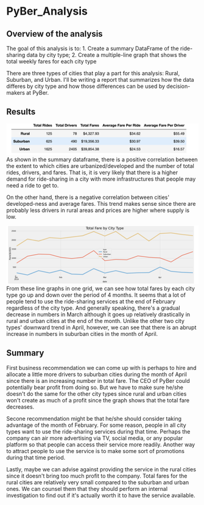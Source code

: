 # PyBer_Analysis

## Overview of the analysis
The goal of this analysis is to:
    1. Create a summary DataFrame of the ride-sharing data by city type;
    2. Create a multiple-line graph that shows the total weekly fares for each city type

There are three types of cities that play a part for this analysis: Rural, Suburban, and Urban. I'll be writing a report that summarizes how the data differes by city type and how those differences can be used by decision-makers at PyBer.

## Results
![](analysis/summary_df.png)
As shown in the summary dataframe, there is a positive correlation between the extent to which cities are urbanized/developed and the number of total rides, drivers, and fares. That is, it is very likely that there is a higher demand for ride-sharing in a city with more infrastructures that people may need a ride to get to. 

On the other hand, there is a negative correlation between cities' developed-ness and average fares. This trend makes sense since there are probably less drivers in rural areas and prices are higher where supply is low. 

![](analysis/multiple_line_chart.png)
From these line graphs in one grid, we can see how total fares by each city type go up and down over the period of 4 months. It seems that a lot of people tend to use the ride-sharing services at the end of February regardless of the city type. And generally speaking, there's a gradual decrease in numbers in March although it goes up relatively drastically in rural and urban cities at the end of the month. Unlike the other two city types' downward trend in April, however, we can see that there is an abrupt increase in numbers in suburban cities in the month of April. 

## Summary
First business recommendation we can come up with is perhaps to hire and allocate a little more drivers to suburban cities during the month of April since there is an increasing number in total fare. The CEO of PyBer could potentially bear profit from doing so. But we have to make sure he/she doesn't do the same for the other city types since rural and urban cities won't create as much of a profit since the graph shows that the total fare decreases.

Secone recommendation might be that he/she should consider taking advantage of the month of February. For some reason, people in all city types want to use the ride-sharing services during that time. Perhaps the company can air more advertising via TV, social media, or any popular platform so that people can access their service more readily. Another way to attract people to use the service is to make some sort of promotions during that time period. 

Lastly, maybe we can advise against providing the service in the rural cities since it doesn't bring too much profit to the company. Total fares for the rural cities are relatively very small compared to the suburban and urban ones. We can counsel them that they should perform an internal investigation to find out if it's actually worth it to have the service available.